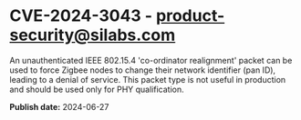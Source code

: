 # CVE-2024-3043 - product-security@silabs.com

An unauthenticated IEEE 802.15.4 'co-ordinator realignment' packet can be used to force Zigbee nodes to change their network identifier (pan ID), leading to a denial of service. This packet type is not useful in production and should be used only for PHY qualification.

**Publish date:** 2024-06-27
